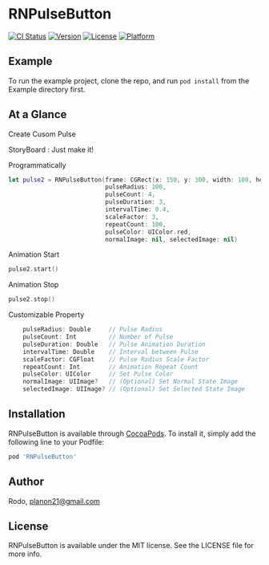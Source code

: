 # RNPulseButton

[![CI Status](http://img.shields.io/travis/bluelocate/RNPulseButton.svg?style=flat)](https://travis-ci.org/bluelocate/RNPulseButton)
[![Version](https://img.shields.io/cocoapods/v/RNPulseButton.svg?style=flat)](http://cocoapods.org/pods/RNPulseButton)
[![License](https://img.shields.io/cocoapods/l/RNPulseButton.svg?style=flat)](http://cocoapods.org/pods/RNPulseButton)
[![Platform](https://img.shields.io/cocoapods/p/RNPulseButton.svg?style=flat)](http://cocoapods.org/pods/RNPulseButton)

## Example

To run the example project, clone the repo, and run `pod install` from the Example directory first.

## At a Glance
Create Cusom Pulse

StoryBoard : Just make it!

Programmatically
``` swift
let pulse2 = RNPulseButton(frame: CGRect(x: 150, y: 300, width: 100, height: 100),
                           pulseRadius: 100,
                           pulseCount: 4,
                           pulseDuration: 3,
                           intervalTime: 0.4,
                           scaleFactor: 3,
                           repeatCount: 100,
                           pulseColor: UIColor.red,
                           normalImage: nil, selectedImage: nil)
```

Animation Start

```swift
pulse2.start()
```

Animation Stop

```swift
pulse2.stop()
```

Customizable Property
```swift
    pulseRadius: Double     // Pulse Radius
    pulseCount: Int         // Number of Pulse
    pulseDuration: Double   // Pulse Animation Duration
    intervalTime: Double    // Interval between Pulse
    scaleFactor: CGFloat    // Pulse Radius Scale Factor
    repeatCount: Int        // Animation Repeat Count
    pulseColor: UIColor     // Set Pulse Color
    normalImage: UIImage?   // (Optional) Set Normal State Image
    selectedImage: UIImage? // (Optional) Set Selected State Image
```
## Installation

RNPulseButton is available through [CocoaPods](http://cocoapods.org). To install
it, simply add the following line to your Podfile:

```ruby
pod 'RNPulseButton'
```

## Author

Rodo, planon21@gmail.com

## License

RNPulseButton is available under the MIT license. See the LICENSE file for more info.
